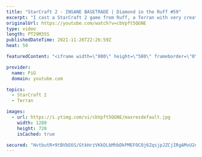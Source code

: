 ```yaml
---
title: "StarCraft 2 - INSANE BASETRADE | Diamond in the Ruff #59"
excerpt: "I cast a StarCraft 2 game from Ruff, a Terran with very creative gameplay. How will he ruff up his Zerg opponent? Seriously this game started off being a strange TvZ unlike other ones, and then the base trade LOL  💎 Diamond in the Ruff: https://www.youtube.com/playlist?list=PLFUDU8AOevUfdEq20wYq8Sm9z3sc1yn0l"
originalUrl: https://youtube.com/watch?v=cbVpft5QGNE
type: video
length: PT29M35S
publishedDateTime: 2021-11-26T22:26:59Z
heat: 50

featuredContent: "<iframe width=\"800\" height=\"500\" frameborder=\"0\" src=\"https://www.youtube.com/embed/cbVpft5QGNE\" allow=\"accelerometer; autoplay; encrypted-media; gyroscope; picture-in-picture\" allowfullscreen></iframe>"

provider:
  name: PiG
  domain: youtube.com

topics:
  - StarCraft 2
  - Terran

images:
  - url: https://i.ytimg.com/vi/cbVpft5QGNE/maxresdefault.jpg
    width: 1280
    height: 720
    isCached: true

secured: "HvtbutR+9tBVbE6S/GtkHrzVKkDLbMhbDkPMEFOCOj6ZqsjpJZCjIRgAMvU2e1hq8W/YJpV5zd9TIeVcWkXr/Lc38cq7gnsTYPpRpRhkhTGJVsuh+NlpNPphA//1t5aFnfsA/C019ncsEMyXcJudk2q/wlqG6m0KBcKpNIwOc5Qnp85RUpKEuD5Jo5inpnwJ+KbwImqOs+XfYXoh3RKEyU3DdsbQL4w91OrgBYNc8Wzv7NPTFbqa2IuWoA4XLF1iHn3C2iCTCGz744d9T9Q9pD6IFf3oQbwgw2NT7VS+fSc+9X190ipiccND8jH6piaxTkC9VbPUTsdMDNIBUww0V2H9RWlmh2YJ17dnBSYx/WD5CE8Rvzyek64MqBGzXFypjuvMZLoAbpnWUQZ94dyLbXVWNdsbyFj0TjZfu+VJMlQ=;SHTx/AD43plfPWQBukiBuA=="
---
```


